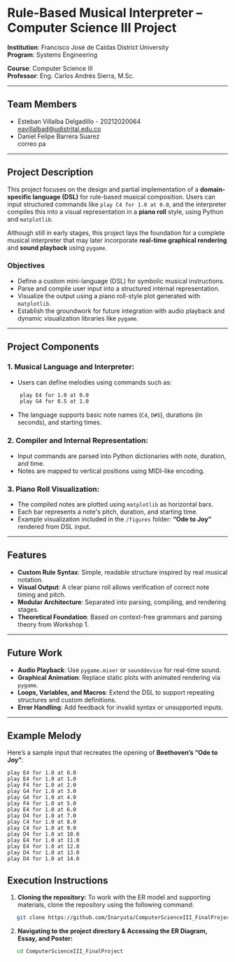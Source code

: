 # Rule-Based Musical Interpreter – Computer Science III Project

**Institution**: Francisco José de Caldas District University  
**Program**: Systems Engineering

**Course**: Computer Science III  
**Professor**: Eng. Carlos Andrés Sierra, M.Sc.

---

## Team Members

- Esteban Villalba Delgadillo - 20212020064  
  eavillalbad@udistrital.edu.co  
- Daniel Felipe Barrera Suarez  
  correo pa

---

## Project Description

This project focuses on the design and partial implementation of a **domain-specific language (DSL)** for rule-based musical composition. Users can input structured commands like `play C4 for 1.0 at 0.0`, and the interpreter compiles this into a visual representation in a **piano roll** style, using Python and `matplotlib`.

Although still in early stages, this project lays the foundation for a complete musical interpreter that may later incorporate **real-time graphical rendering** and **sound playback** using `pygame`.

### Objectives

- Define a custom mini-language (DSL) for symbolic musical instructions.
- Parse and compile user input into a structured internal representation.
- Visualize the output using a piano roll-style plot generated with `matplotlib`.
- Establish the groundwork for future integration with audio playback and dynamic visualization libraries like `pygame`.

---

## Project Components

### 1. **Musical Language and Interpreter**:
- Users can define melodies using commands such as:

```bash
    play E4 for 1.0 at 0.0
    play G4 for 0.5 at 1.0
```
- The language supports basic note names (`C4`, `D#5`), durations (in seconds), and starting times.

### 2. **Compiler and Internal Representation**:
- Input commands are parsed into Python dictionaries with note, duration, and time.
- Notes are mapped to vertical positions using MIDI-like encoding.

### 3. **Piano Roll Visualization**:
- The compiled notes are plotted using `matplotlib` as horizontal bars.
- Each bar represents a note's pitch, duration, and starting time.
- Example visualization included in the `/figures` folder: **“Ode to Joy”** rendered from DSL input.

---

## Features

- **Custom Rule Syntax**: Simple, readable structure inspired by real musical notation.
- **Visual Output**: A clear piano roll allows verification of correct note timing and pitch.
- **Modular Architecture**: Separated into parsing, compiling, and rendering stages.
- **Theoretical Foundation**: Based on context-free grammars and parsing theory from Workshop 1.

---

## Future Work

- **Audio Playback**: Use `pygame.mixer` or `sounddevice` for real-time sound.
- **Graphical Animation**: Replace static plots with animated rendering via `pygame`.
- **Loops, Variables, and Macros**: Extend the DSL to support repeating structures and custom definitions.
- **Error Handling**: Add feedback for invalid syntax or unsupported inputs.

---

## Example Melody

Here’s a sample input that recreates the opening of **Beethoven’s “Ode to Joy”**:

```text
play E4 for 1.0 at 0.0
play E4 for 1.0 at 1.0
play F4 for 1.0 at 2.0
play G4 for 1.0 at 3.0
play G4 for 1.0 at 4.0
play F4 for 1.0 at 5.0
play E4 for 1.0 at 6.0
play D4 for 1.0 at 7.0
play C4 for 1.0 at 8.0
play C4 for 1.0 at 9.0
play D4 for 1.0 at 10.0
play E4 for 1.0 at 11.0
play E4 for 1.0 at 12.0
play D4 for 1.0 at 13.0
play D4 for 1.0 at 14.0
```

## Execution Instructions

1. **Cloning the repository:**
   To work with the ER model and supporting materials, clone the repository using the following command:
```bash
   git clone https://github.com/Inaryuta/ComputerScienceIII_FinalProject
```

2. **Navigating to the project directory & Accessing the ER Diagram, Essay, and Poster:**
```bash
   cd ComputerScienceIII_FinalProject
```
